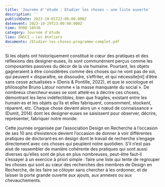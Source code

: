 ```yaml
---
title: 'Journée d''étude : Etudier les choses – une liste ouverte'
description: ''
publishDate: 2023-10-01T22:00:00.000Z
dateevent: 2023-10-29T23:00:00.000Z
time: 9h00-16h30
category: Journée d'étude
lieu: ENSCI – Les Ateliers
documents: /Etudier-les-choses-programme-complet.pdf
---
```


Si les objets ont historiquement constitué le cœur des pratiques et des réflexions des designer·euses, ils sont communément perçus comme les composantes passives du décor de la vie humaine. Pourtant, les objets gagneraient à être considérées comme des choses qui ne vont pas de soi, qui peuvent « disparaître, se dissoudre, s’effriter, et qui nécessite\[nt] d’être sans cesse actualisées » (Denis & Pontille, 2022), et que le sociologue et philosophe Bruno Latour nomme « la masse manquante du social ». De nombreux chercheur·euses se sont attelé·es à décrire ces choses, démontrant les liens indéfectibles, bien que fragiles, existant entre les humain·es et les objets qu’ils et elles fabriquent, consomment, stockent, réparent, etc. Chaque chose devient alors un « nœud de connaissance » (Dumit, 2014) dont les designer·euses se saisissent pour observer, décrire, représenter, fabriquer notre monde.  

Cette journée organisée par l’association Design en Recherche à l’occasion de ses 10 ans d’existence devient l’occasion de donner à voir différentes pratiques de doctorant·es en design dont le travail de recherche s’engage directement avec ces choses qui peuplent notre quotidien. S’il n’est pas aisé de rassembler de manière cohérente des pratiques qui sont aussi diverses qu’elles sont de plus en plus nombreuses, peut-être faut-il s’essayer à un exercice à priori simple : faire une liste qui tente de regrouper les choses qui sont au cœur des recherches des membres de Design en Recherche, de les faire se côtoyer sans chercher à les ordonner, et de laisser la porte grande ouverte aux ajouts, aux annexes ou aux chevauchements.
